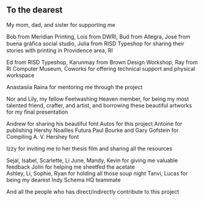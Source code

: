## To the dearest

My mom, dad, and sister for supporting me

Bob from Meridian Printing, Lois from DWRI, Bud from Allegra, José from buena gráﬁca social studio, Julia from RISD Typeshop for sharing their stories with printing in Providence area, RI

Ed from RISD Typeshop, Karunmay from Brown Design Workshop, Ray from RI Computer Museum, Coworks for offering technical support and physical workspace

Anastasiia Raina for mentoring me through the project 

Nor and Lily, my fellow Feetwashing Heaven member, for being my most talented friend, crafter, and artist, and borrowing these beautiful artworks for my final presentation

Andrew for sharing his beautiful font Autos for this project
Antoine for publishing Hershy Noailles Futura 
Paul Bourke and Gary Gofstein for Compiling A. V. Hershey font 

Izzy for inviting me to her thesis film and sharing all the resources


Sejal, Isabel, Scarlette, Li June, Mandy, Kevin for giving me valuable feedback
Jolin for helping me sheetfed the acetate  
Ashley, Li, Sophie, Ryan for holding all those soup night
Tanvi, Lucas for being my dearest Indy Schema HQ teammate


And all the people who has direct/indirectly contribute to this project 
